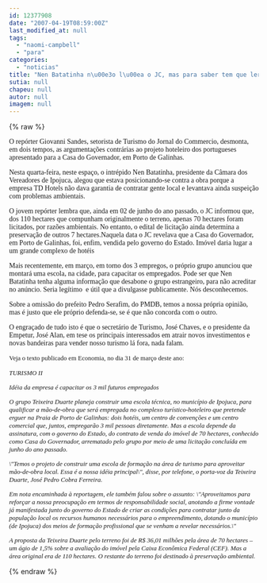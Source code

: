 ```yaml
---
id: 12377908
date: "2007-04-19T08:59:00Z"
last_modified_at: null
tags:
  - "naomi-campbell"
  - "para"
categories:
  - "noticias"
title: "Nen Batatinha n\u00e3o l\u00ea o JC, mas para saber tem que ler"
sutia: null
chapeu: null
autor: null
imagem: null
---
```

{% raw %}
<p><P></P></p>
<p><P><FONT face=Verdana>O repórter Giovanni Sandes, setorista de Turismo do Jornal do Commercio, desmonta, em dois tempos, as argumentações contrárias ao projeto hoteleiro dos portugueses apresentado para a Casa do Governador, em Porto de Galinhas.</FONT></P></p>
<p><P><FONT face=Verdana>Nesta quarta-feira, neste espaço, o intrépido Nen Batatinha, presidente da Câmara dos Vereadores de Ipojuca, alegou que estava posicionando-se contra a obra porque a empresa TD Hotels não dava garantia de contratar gente local e levantava ainda suspeição com problemas ambientais.</FONT></P></p>
<p><P><FONT face=Verdana>O jovem repórter lembra que, ainda em 02 de junho do ano passado, o JC informou que, dos 110 hectares que compunham originalmente o terreno, apenas 70 hectares foram licitados, por razões ambientais. No entanto, o edital de licitação ainda determina a preservação de outros 7 hectares.Naquela data o JC revelava que a Casa do Governador, em Porto de Galinhas, foi, enfim, vendida pelo governo do Estado. Imóvel daria lugar a um grande complexo de hotéis</FONT></P></p>
<p><P><FONT face=Verdana>Mais recentemente, em março, em torno dos 3 empregos, o próprio grupo anunciou que montará uma escola, na cidade, para capacitar os&nbsp;empregados. Pode ser que Nen Batatinha tenha alguma informação que desabone o grupo estrangeiro, para não acreditar no anúncio. Seria legítimo&nbsp; e útil que a divulgasse publicamente. Nós desconhecemos.</FONT></P></p>
<p><P><FONT face=Verdana>Sobre a omissão do prefeito Pedro Serafim, do PMDB, temos a nossa própria opinião, mas é justo que ele próprio defenda-se, se é que não concorda com o outro.</FONT></P></p>
<p><P><FONT face=Verdana>O engraçado de tudo isto é que o secretário de Turismo, José Chaves, e o presidente da Empetur, José Alan, em tese os principais interessados em atrair novos investimentos e novas bandeiras para vender nosso turismo lá fora, nada falam.&nbsp;</FONT></P></p>
<p><P><FONT size=2><FONT face=Verdana>Veja o texto publicado em Economia, no dia 31 de março deste ano:</FONT></P></p>
<p><P><FONT face=Verdana><EM>TURISMO II</EM></FONT></P></p>
<p><P><FONT face=Verdana><EM>Idéia da empresa é capacitar os 3 mil futuros empregados</EM></FONT></P></p>
<p><P><FONT face=Verdana><EM>O grupo Teixeira Duarte planeja construir uma escola técnica, no município de Ipojuca, para qualificar a mão-de-obra que será empregada no complexo turístico-hoteleiro que pretende erguer na Praia de Porto de Galinhas: dois hotéis, um centro de convenções e um centro comercial que, juntos, empregarão 3 mil pessoas diretamente. Mas a escola depende da assinatura, com o governo do Estado, do contrato de venda do imóvel de 70 hectares, conhecido como Casa do Governador, arrematado pelo grupo por meio de uma licitação concluída em junho do ano passado.</EM></FONT></P></p>
<p><P><FONT face=Verdana><EM>\"Temos o projeto de construir uma escola de formação na área de turismo para aproveitar mão-de-obra local. Essa é a nossa idéia principal\", disse, por telefone, o porta-voz da Teixeira Duarte, José Pedro Cobra Ferreira.</EM></FONT></P></p>
<p><P><FONT face=Verdana><EM>Em nota encaminhada à reportagem, ele também falou sobre o assunto: \"Aproveitamos para reforçar a nossa preocupação em termos de responsabilidade social, anotando a firme vontade já manifestada junto do governo do Estado de criar as condições para contratar junto da população local os recursos humanos necessários para o empreendimento, dotando o município (de Ipojuca) dos meios de formação profissional que se venham a revelar necessários.\"</EM></FONT></P></p>
<p><P><FONT face=Verdana><EM>A proposta da Teixeira Duarte pelo terreno foi de R$ 36,01 milhões pela área de 70 hectares – um ágio de 1,5% sobre a avaliação do imóvel pela Caixa Econômica Federal (CEF). Mas a área original era de 110 hectares. O restante do terreno foi destinado à preservação ambiental.</EM></FONT></P></FONT> </p>
{% endraw %}